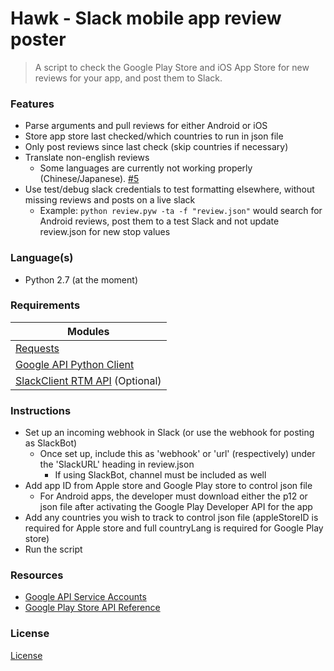 # Hawk - Slack mobile app review poster
> A script to check the Google Play Store and iOS App Store for new reviews for your app, and post them to Slack.

### Features

- Parse arguments and pull reviews for either Android or iOS
- Store app store last checked/which countries to run in json file
- Only post reviews since last check (skip countries if necessary)
- Translate non-english reviews
  - Some languages are currently not working properly (Chinese/Japanese). [#5](../../issues/5)
- Use test/debug slack credentials to test formatting elsewhere, without missing reviews and posts on a live slack
  - Example: `python review.pyw -ta -f "review.json"` would search for Android reviews, post them to a test Slack and not update review.json for new stop values

### Language(s)

- Python 2.7 (at the moment)

### Requirements

| Modules
| ------------------------------------------------------------------------------------------------------
| [Requests](https://pypi.python.org/pypi/requests)
| [Google API Python Client](https://developers.google.com/api-client-library/python/start/installation)
| [SlackClient RTM API](https://pypi.python.org/pypi/slackclient) (Optional)

### Instructions

- Set up an incoming webhook in Slack (or use the webhook for posting as SlackBot)
  - Once set up, include this as 'webhook' or 'url' (respectively) under the 'SlackURL' heading in review.json
    - If using SlackBot, channel must be included as well
- Add app ID from Apple store and Google Play store to control json file
  - For Android apps, the developer must download either the p12 or json file after activating the Google Play Developer API for the app
- Add any countries you wish to track to control json file (appleStoreID is required for Apple store and full countryLang is required for Google Play store)
- Run the script

### Resources

- [Google API Service Accounts](https://developers.google.com/api-client-library/python/auth/service-accounts)
- [Google Play Store API Reference](https://developers.google.com/android-publisher/api-ref/reviews/list)

### License
[License](LICENSE.txt)

